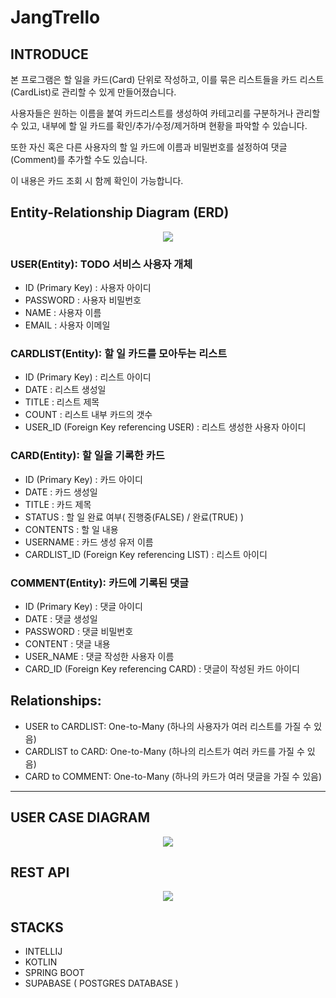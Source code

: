 # JangTrello

## INTRODUCE
본 프로그램은 할 일을 카드(Card) 단위로 작성하고, 이를 묶은 리스트들을 카드 리스트(CardList)로 관리할 수 있게 만들어졌습니다.

사용자들은 원하는 이름을 붙여 카드리스트를 생성하여 카테고리를 구분하거나 관리할 수 있고, 내부에 할 일 카드를 확인/추가/수정/제거하며 현황을 파악할 수 있습니다.

또한 자신 혹은 다른 사용자의 할 일 카드에 이름과 비밀번호를 설정하여 댓글(Comment)를 추가할 수도 있습니다.

이 내용은 카드 조회 시 함께 확인이 가능합니다.


## Entity-Relationship Diagram (ERD)
<p align="center">
  <img src="https://github.com/JangCoding/JangTrello/assets/62090021/c9628314-98fb-479b-a0c3-2d92a491e244">
</p>

### USER(Entity): TODO 서비스 사용자 개체

- ID (Primary Key) : 사용자 아이디  
- PASSWORD : 사용자 비밀번호  
- NAME : 사용자 이름  
- EMAIL : 사용자 이메일  

### CARDLIST(Entity): 할 일 카드를 모아두는 리스트

- ID (Primary Key) : 리스트 아이디
- DATE : 리스트 생성일
- TITLE : 리스트 제목
- COUNT : 리스트 내부 카드의 갯수
- USER_ID (Foreign Key referencing USER) : 리스트 생성한 사용자 아이디
  
### CARD(Entity): 할 일을 기록한 카드

- ID (Primary Key) : 카드 아이디
- DATE : 카드 생성일
- TITLE : 카드 제목
- STATUS : 할 일 완료 여부( 진행중(FALSE) / 완료(TRUE) )
- CONTENTS : 할 일 내용
- USERNAME : 카드 생성 유저 이름
- CARDLIST_ID (Foreign Key referencing LIST) : 리스트 아이디

### COMMENT(Entity): 카드에 기록된 댓글

- ID (Primary Key) : 댓글 아이디
- DATE : 댓글 생성일
- PASSWORD : 댓글 비밀번호 
- CONTENT : 댓글 내용
- USER_NAME : 댓글 작성한 사용자 이름
- CARD_ID (Foreign Key referencing CARD) : 댓글이 작성된 카드 아이디

## Relationships:
- USER to CARDLIST: One-to-Many (하나의 사용자가 여러 리스트를 가질 수 있음)
- CARDLIST to CARD: One-to-Many (하나의 리스트가 여러 카드를 가질 수 있음)
- CARD to COMMENT: One-to-Many (하나의 카드가 여러 댓글을 가질 수 있음)
    
---

## USER CASE DIAGRAM
<p align="center">
  <img src="https://github.com/JangCoding/JangTrello/assets/62090021/18d35b34-5ed6-40c6-bf4c-127dcc2e48e0">
</p>

## REST API
<p align="center">
  <img src="https://github.com/JangCoding/JangTrello/assets/62090021/c20156d1-dfb6-4c53-bb08-e481c6ecf291">
</p>

## STACKS
- INTELLIJ
- KOTLIN
- SPRING BOOT
- SUPABASE ( POSTGRES DATABASE )

